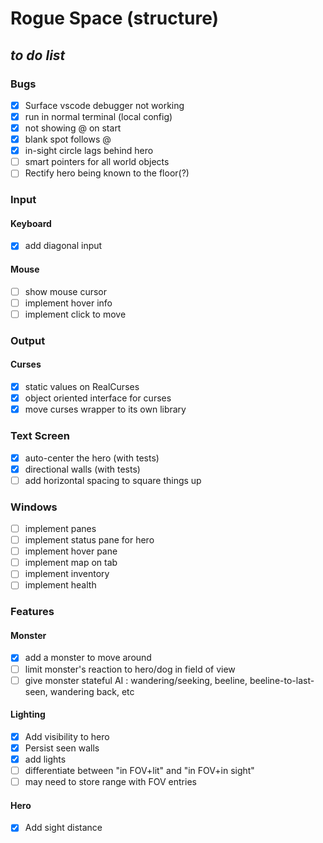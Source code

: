 # Rogue Space (structure) 
## ___to do list___
### Bugs
  - [x] Surface vscode debugger not working
  - [x] run in normal terminal (local config)
  - [x] not showing @ on start
  - [x] blank spot follows @
  - [x] in-sight circle lags behind hero
  - [ ] smart pointers for all world objects
  - [ ] Rectify hero being known to the floor(?)
### Input
#### Keyboard
  - [x] add diagonal input
#### Mouse
  - [ ] show mouse cursor
  - [ ] implement hover info
  - [ ] implement click to move
### Output
#### Curses
  - [x] static values on RealCurses
  - [x] object oriented interface for curses
  - [x] move curses wrapper to its own library
### Text Screen
  - [x] auto-center the hero (with tests)
  - [x] directional walls (with tests)
  - [ ] add horizontal spacing to square things up
### Windows
  - [ ] implement panes
  - [ ] implement status pane for hero
  - [ ] implement hover pane
  - [ ] implement map on tab
  - [ ] implement inventory
  - [ ] implement health
### Features
#### Monster
  - [x] add a monster to move around
  - [ ] limit monster's reaction to hero/dog in field of view
  - [ ] give monster stateful AI : wandering/seeking, beeline, beeline-to-last-seen, wandering back, etc
#### Lighting
  - [x] Add visibility to hero
  - [x] Persist seen walls
  - [x] add lights
  - [ ] differentiate between "in FOV+lit" and "in FOV+in sight"
  - [ ] may need to store range with FOV entries
#### Hero
  - [x] Add sight distance